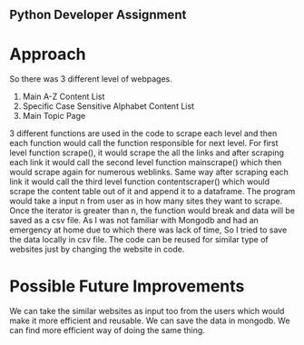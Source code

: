 ## Python Developer Assignment
# Approach
So there was 3 different level of webpages.
1. Main A-Z Content List
2. Specific Case Sensitive Alphabet Content List
3. Main Topic Page

3 different functions are used in the code to scrape each level and then each function would call the function responsible for next level.
For first level function scrape(), it would scrape the all the links and after scraping each link it would call the second level function mainscrape() which then would scrape again for numerous weblinks. Same way after scraping each link it would call the third level function contentscraper() which would scrape the content table out of it and append it to a dataframe.
The program would take a input n from user as in how many sites they want to scrape. Once the iterator is greater than n, the function would break and data will be saved as a csv file.
As I was not familiar with Mongodb and had an emergency at home due to which there was lack of time, So I tried to save the data locally in csv file.
The code can be reused for similar type of websites just by changing the website in code.

# Possible Future Improvements
We can take the similar websites as input too from the users which would make it more efficient and reusable.
We can save the data in mongodb.
We can find more efficient way of doing the same thing.
